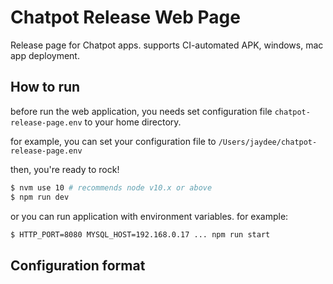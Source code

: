 # Chatpot Release Web Page
Release page for Chatpot apps. supports CI-automated APK, windows, mac app deployment.

## How to run
before run the web application, you needs set configuration file `chatpot-release-page.env` to your home directory. 

for example, you can set your configuration file to `/Users/jaydee/chatpot-release-page.env`


then, you're ready to rock!
```bash
$ nvm use 10 # recommends node v10.x or above
$ npm run dev
```

or you can run application with environment variables. for example:
```bash
$ HTTP_PORT=8080 MYSQL_HOST=192.168.0.17 ... npm run start
```

## Configuration format
```bash

```